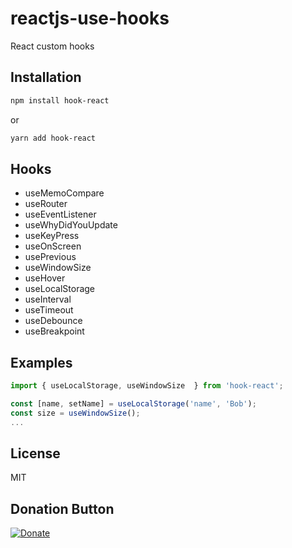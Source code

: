# reactjs-use-hooks
React custom hooks

## Installation

```bash
npm install hook-react
```
or
```bash
yarn add hook-react
```

## Hooks
- useMemoCompare
- useRouter
- useEventListener
- useWhyDidYouUpdate
- useKeyPress
- useOnScreen
- usePrevious
- useWindowSize
- useHover
- useLocalStorage
- useInterval
- useTimeout
- useDebounce
- useBreakpoint

## Examples

```javascript
import { useLocalStorage, useWindowSize  } from 'hook-react';

const [name, setName] = useLocalStorage('name', 'Bob');
const size = useWindowSize();
...
```


## License
MIT

## Donation Button

[![Donate](https://img.shields.io/badge/Donate-PayPal-green.svg)](https://www.paypal.com/cgi-bin/webscr?cmd=_s-xclick&hosted_button_id=YYZQ6ZRZ3EW5C)
